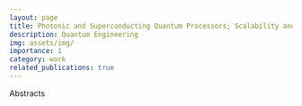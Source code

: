 ```yaml
---
layout: page
title: Photonic and Superconducting Quantum Processors; Scalability and Fault Tolerance 
description: Quantum Engineering
img: assets/img/
importance: 1
category: work
related_publications: true
---
```


Abstracts 
